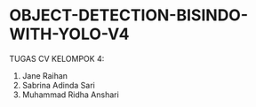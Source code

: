# OBJECT-DETECTION-BISINDO-WITH-YOLO-V4

TUGAS CV KELOMPOK 4:
1. Jane Raihan
2. Sabrina Adinda Sari
3. Muhammad Ridha Anshari
